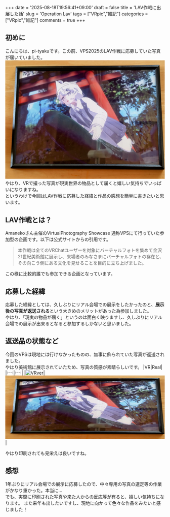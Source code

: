 +++
date = '2025-08-18T19:56:41+09:00'
draft = false
title = 'LAV作戦に出展した話'
slug = 'Operation Lav'
tags = ["VRpic","雑記"]
categories = ["VRpic","雑記"]
comments = true
+++
## 初めに
こんにちは、pi-tyakuです。この前、VPS2025のLAV作戦に応募していた写真が届いていました。<br>
![The pic flame with VRpic](IMG_20250819_125433121~2.jpg)
やはり、VRで撮った写真が現実世界の物品として届くと嬉しい気持ちでいっぱいになりますね。<br>
というわけで今回はLAV作戦に応募した経緯と作品の感想を簡単に書きたいと思います。
## LAV作戦とは？
Amanekoさん主催のVirtualPhotography Showcase 通称VPSにて行っていた参加型の企画です。以下は公式サイトからの引用です。

> 本作戦は全てのVRChatユーザーを対象にバーチャルフォトを集めて金沢21世紀美術館に展示し、来場者のみなさまにバーチャルフォトの存在と、その向こう側にある文化を見せることを目的に立ち上げました。

​この様に比較的誰でも参加できる企画となっています。

## 応募した経緯
応募した経緯としては、久しぶりにリアル会場での展示をしたかったのと、**展示後の写真が返送される**という大きめのメリットがあった為参加しました。<br>
やはり、「現実の物品が届く」というのは面白く映りますし、久しぶりにリアル会場での展示が出来るとなると参加するしかないと思いました。

## 返送品の状態など
今回のVPSは現地には行けなかったものの、無事に飾られていた写真が返送されました。
<br>やはり美術館に展示されていたため、写真の質感が素晴らしいです。
|VR|Real|
|:--:|:--:|
|![VRver](https://pbs.twimg.com/media/Gx97WoUboAA1jaE?format=jpg&name=medium)|<img height=200, width=1200, src="./IMG_20250819_125433121~2.jpg">|

やはり印刷されても見栄えは良いですね。
## 感想
1年ぶりにリアル会場での展示に応募したので、中々専用の写真の選定等の作業がかなり重かった。本当に...<br>
でも、実際に印刷された写真や来た人からの[反応](https://x.com/k_hakura/status/1948614261225521289)等が有ると、嬉しい気持ちになります。
また来年も出したいですし、現地に向かって色々な作品をみたいと感じました！